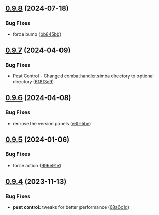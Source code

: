 ## [0.9.8](https://github.com/Torwent/wasp-mini/compare/v0.9.7...v0.9.8) (2024-07-18)


### Bug Fixes

* force bump ([bb845bb](https://github.com/Torwent/wasp-mini/commit/bb845bb7eb5641004296cb29bed54cda26a47b8a))



## [0.9.7](https://github.com/Torwent/wasp-mini/compare/v0.9.6...v0.9.7) (2024-04-09)


### Bug Fixes

* Pest Control - Changed combathandler.simba directory to optional directory ([618f3e9](https://github.com/Torwent/wasp-mini/commit/618f3e901c844c2fe905550fc57f8589d3d3fb5c))



## [0.9.6](https://github.com/Torwent/wasp-mini/compare/v0.9.5...v0.9.6) (2024-04-08)


### Bug Fixes

* remove the version panels ([e6fe5be](https://github.com/Torwent/wasp-mini/commit/e6fe5be9bc528df39360caa6a2a21572751ceb11))



## [0.9.5](https://github.com/Torwent/wasp-mini/compare/v0.9.4...v0.9.5) (2024-01-06)


### Bug Fixes

* force action ([996e91e](https://github.com/Torwent/wasp-mini/commit/996e91e33a31627660cedd48ed641ce5e2711308))



## [0.9.4](https://github.com/Torwent/wasp-mini/compare/v0.9.3...v0.9.4) (2023-11-13)


### Bug Fixes

* **pest control:** tweaks for better performance ([68a6c1d](https://github.com/Torwent/wasp-mini/commit/68a6c1d7841b0c55463b9257a788698c9a906109))



